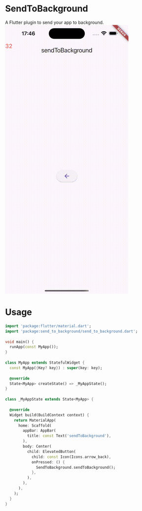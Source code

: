 # SendToBackground

A Flutter plugin to send your app to background.
![ios.gif](https://github.com/cruvie/send_to_background/blob/master/readme/ios.gif)

# Usage

```dart
import 'package:flutter/material.dart';
import 'package:send_to_background/send_to_background.dart';

void main() {
  runApp(const MyApp());
}

class MyApp extends StatefulWidget {
  const MyApp({Key? key}) : super(key: key);

  @override
  State<MyApp> createState() => _MyAppState();
}

class _MyAppState extends State<MyApp> {

  @override
  Widget build(BuildContext context) {
    return MaterialApp(
      home: Scaffold(
        appBar: AppBar(
          title: const Text('sendToBackground'),
        ),
        body: Center(
          child: ElevatedButton(
            child: const Icon(Icons.arrow_back),
            onPressed: () {
              SendToBackground.sendToBackground();
            },
          ),
        ),
      ),
    );
  }
}
```